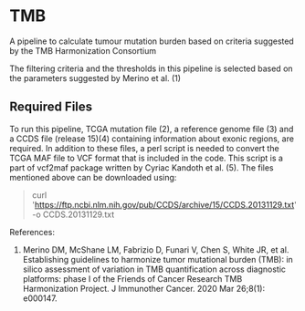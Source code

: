 # TMB
A pipeline to calculate tumour mutation burden based on criteria suggested by the TMB Harmonization Consortium


The filtering criteria and the thresholds in this pipeline is selected based on the parameters suggested by Merino et al. (1)


## Required Files

To run this pipeline, TCGA mutation file (2), a reference genome file (3) and a CCDS file (release 15)(4) containing information about exonic regions, are required. In addition to these files, a perl script is needed to convert the TCGA MAF file to VCF format that is included in the code. This script is a part of vcf2maf package written by Cyriac Kandoth et al. (5). The files mentioned above can be downloaded using:

> curl 'https://ftp.ncbi.nlm.nih.gov/pub/CCDS/archive/15/CCDS.20131129.txt' -o CCDS.20131129.txt

References:
1. Merino DM, McShane LM, Fabrizio D, Funari V, Chen S, White JR, et al. Establishing guidelines to harmonize tumor mutational burden (TMB): in silico assessment of variation in TMB quantification across diagnostic platforms: phase I of the Friends of Cancer Research TMB Harmonization Project. J Immunother Cancer. 2020 Mar 26;8(1): e000147.
